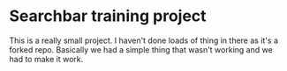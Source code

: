 # Searchbar training project

This is a really small project. I haven't done loads of thing in there as it's a forked repo. Basically we had a simple thing that wasn't working and we had to make it work.